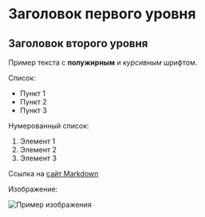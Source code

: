 # Заголовок первого уровня

## Заголовок второго уровня

Пример текста с **полужирным** и *курсивным* шрифтом.

Список:

- Пункт 1
- Пункт 2
- Пункт 3

Нумерованный список:

1. Элемент 1
2. Элемент 2
3. Элемент 3

Ссылка на [сайт Markdown](https://www.markdownguide.org/)

Изображение:

![Пример изображения](https://via.placeholder.com/150)